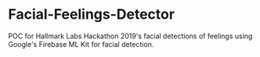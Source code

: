 # Facial-Feelings-Detector
POC for Hallmark Labs Hackathon 2019's  facial detections of feelings using Google's Firebase ML Kit for facial detection.
